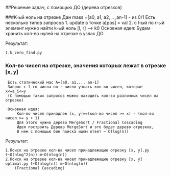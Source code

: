 ##Решение задач, с помощью ДО (дерева отрезков)

###K-ый ноль на отрезке
     Дан mass =[a0, a1, a2, .. ,an-1] - из 0/1
     Есть несколько типов запросов
           1. update в точке a[pos] = val
           2. c l-ый по r-ый элемент нужно найти k-ый ноль [l, r] --> k0
     Основная идея: Будем хранить кол-во нулей на отрезке в узлах ДО

Результат:

    1.k_zero_find.py 

### Кол-во чисел на отрезке, значения которых лежат в отрезке [x, y]
     Есть статический мас A=[a0, a1,.., an-1]
     Запрос с l-го числа по r число узнать кол-во чисел, которые  x<=a_i<=y
     (С помощью таких запросов можно находить кол-во различных чисел на отрезке)
     
     Основная идея:
         Кол-во чисел принадлеж [x, y]==(кол-во чисел >= x) - (кол-во чисел >= y + 1)
         Для этого нужно дерево MergeSort / Fractional Coscading
         Идея построить Дерево MergeSort и это будет дерево отрезков,
         В нем с помощью бин поиска ищем ответ ~ O(log(n))

Результат:

    1.Поиск на отрезке кол-ва чисел принадлежащие отрезку [x, y].py  t~O(nlog^2(n)) m~O(nlog(n))
    2.Поиск на отрезке кол-ва чисел принадлежащие отрезку [x, y] optimal.py t~O(nlog(n)) m~O(nlog(n))
        (Fractional Cascading)
        
